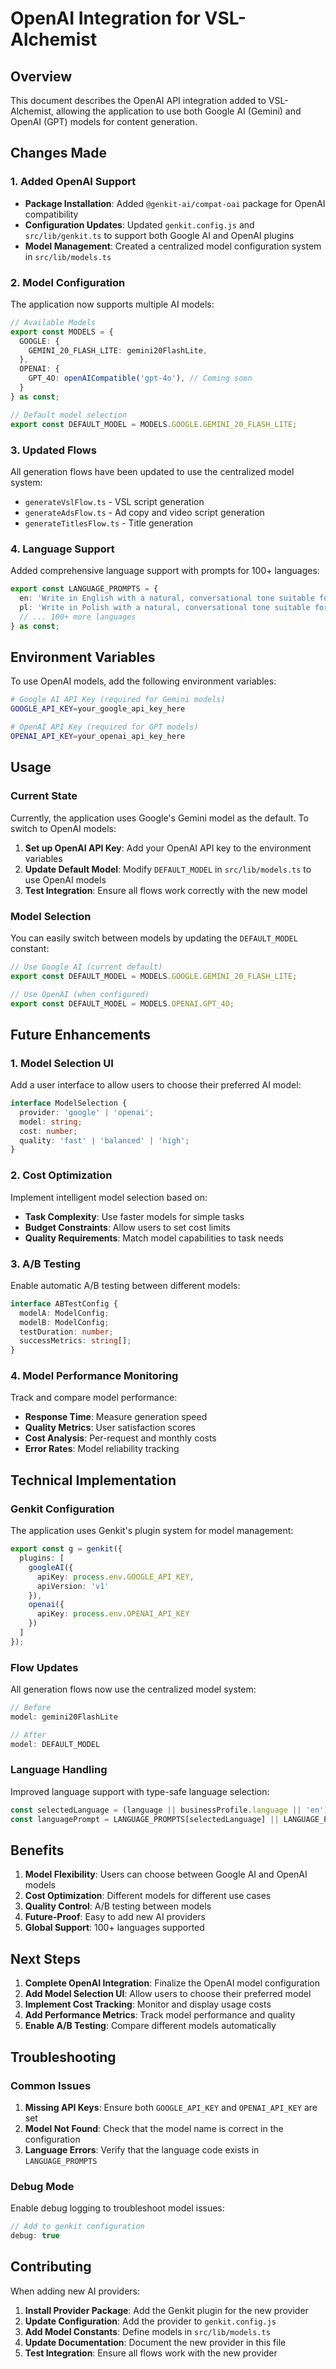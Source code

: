 # OpenAI Integration for VSL-Alchemist

## Overview

This document describes the OpenAI API integration added to VSL-Alchemist, allowing the application to use both Google AI (Gemini) and OpenAI (GPT) models for content generation.

## Changes Made

### 1. Added OpenAI Support

- **Package Installation**: Added `@genkit-ai/compat-oai` package for OpenAI compatibility
- **Configuration Updates**: Updated `genkit.config.js` and `src/lib/genkit.ts` to support both Google AI and OpenAI plugins
- **Model Management**: Created a centralized model configuration system in `src/lib/models.ts`

### 2. Model Configuration

The application now supports multiple AI models:

```typescript
// Available Models
export const MODELS = {
  GOOGLE: {
    GEMINI_20_FLASH_LITE: gemini20FlashLite,
  },
  OPENAI: {
    GPT_4O: openAICompatible('gpt-4o'), // Coming soon
  }
} as const;

// Default model selection
export const DEFAULT_MODEL = MODELS.GOOGLE.GEMINI_20_FLASH_LITE;
```

### 3. Updated Flows

All generation flows have been updated to use the centralized model system:

- `generateVslFlow.ts` - VSL script generation
- `generateAdsFlow.ts` - Ad copy and video script generation  
- `generateTitlesFlow.ts` - Title generation

### 4. Language Support

Added comprehensive language support with prompts for 100+ languages:

```typescript
export const LANGUAGE_PROMPTS = {
  en: 'Write in English with a natural, conversational tone suitable for video content.',
  pl: 'Write in Polish with a natural, conversational tone suitable for video content.',
  // ... 100+ more languages
} as const;
```

## Environment Variables

To use OpenAI models, add the following environment variables:

```bash
# Google AI API Key (required for Gemini models)
GOOGLE_API_KEY=your_google_api_key_here

# OpenAI API Key (required for GPT models)
OPENAI_API_KEY=your_openai_api_key_here
```

## Usage

### Current State

Currently, the application uses Google's Gemini model as the default. To switch to OpenAI models:

1. **Set up OpenAI API Key**: Add your OpenAI API key to the environment variables
2. **Update Default Model**: Modify `DEFAULT_MODEL` in `src/lib/models.ts` to use OpenAI models
3. **Test Integration**: Ensure all flows work correctly with the new model

### Model Selection

You can easily switch between models by updating the `DEFAULT_MODEL` constant:

```typescript
// Use Google AI (current default)
export const DEFAULT_MODEL = MODELS.GOOGLE.GEMINI_20_FLASH_LITE;

// Use OpenAI (when configured)
export const DEFAULT_MODEL = MODELS.OPENAI.GPT_4O;
```

## Future Enhancements

### 1. Model Selection UI

Add a user interface to allow users to choose their preferred AI model:

```typescript
interface ModelSelection {
  provider: 'google' | 'openai';
  model: string;
  cost: number;
  quality: 'fast' | 'balanced' | 'high';
}
```

### 2. Cost Optimization

Implement intelligent model selection based on:

- **Task Complexity**: Use faster models for simple tasks
- **Budget Constraints**: Allow users to set cost limits
- **Quality Requirements**: Match model capabilities to task needs

### 3. A/B Testing

Enable automatic A/B testing between different models:

```typescript
interface ABTestConfig {
  modelA: ModelConfig;
  modelB: ModelConfig;
  testDuration: number;
  successMetrics: string[];
}
```

### 4. Model Performance Monitoring

Track and compare model performance:

- **Response Time**: Measure generation speed
- **Quality Metrics**: User satisfaction scores
- **Cost Analysis**: Per-request and monthly costs
- **Error Rates**: Model reliability tracking

## Technical Implementation

### Genkit Configuration

The application uses Genkit's plugin system for model management:

```typescript
export const g = genkit({
  plugins: [
    googleAI({
      apiKey: process.env.GOOGLE_API_KEY,
      apiVersion: 'v1'
    }),
    openai({
      apiKey: process.env.OPENAI_API_KEY
    })
  ]
});
```

### Flow Updates

All generation flows now use the centralized model system:

```typescript
// Before
model: gemini20FlashLite

// After  
model: DEFAULT_MODEL
```

### Language Handling

Improved language support with type-safe language selection:

```typescript
const selectedLanguage = (language || businessProfile.language || 'en') as keyof typeof LANGUAGE_PROMPTS;
const languagePrompt = LANGUAGE_PROMPTS[selectedLanguage] || LANGUAGE_PROMPTS['en'];
```

## Benefits

1. **Model Flexibility**: Users can choose between Google AI and OpenAI models
2. **Cost Optimization**: Different models for different use cases
3. **Quality Control**: A/B testing between models
4. **Future-Proof**: Easy to add new AI providers
5. **Global Support**: 100+ languages supported

## Next Steps

1. **Complete OpenAI Integration**: Finalize the OpenAI model configuration
2. **Add Model Selection UI**: Allow users to choose their preferred model
3. **Implement Cost Tracking**: Monitor and display usage costs
4. **Add Performance Metrics**: Track model performance and quality
5. **Enable A/B Testing**: Compare different models automatically

## Troubleshooting

### Common Issues

1. **Missing API Keys**: Ensure both `GOOGLE_API_KEY` and `OPENAI_API_KEY` are set
2. **Model Not Found**: Check that the model name is correct in the configuration
3. **Language Errors**: Verify that the language code exists in `LANGUAGE_PROMPTS`

### Debug Mode

Enable debug logging to troubleshoot model issues:

```typescript
// Add to genkit configuration
debug: true
```

## Contributing

When adding new AI providers:

1. **Install Provider Package**: Add the Genkit plugin for the new provider
2. **Update Configuration**: Add the provider to `genkit.config.js`
3. **Add Model Constants**: Define models in `src/lib/models.ts`
4. **Update Documentation**: Document the new provider in this file
5. **Test Integration**: Ensure all flows work with the new provider 